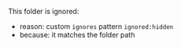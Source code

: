 This folder is ignored:

- reason: custom `ignores` pattern `ignored:hidden`
- because: it matches the folder path
